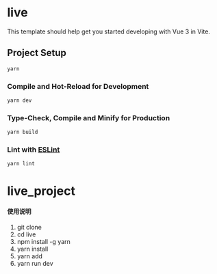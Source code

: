 # live

This template should help get you started developing with Vue 3 in Vite.




## Project Setup

```sh
yarn
```

### Compile and Hot-Reload for Development

```sh
yarn dev
```

### Type-Check, Compile and Minify for Production

```sh
yarn build
```

### Lint with [ESLint](https://eslint.org/)

```sh
yarn lint
```
# live_project


#### 使用说明

1.  git clone 
2.  cd live
3.  npm install -g yarn
4.  yarn install
5.  yarn add
6.  yarn run dev
   

